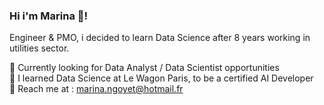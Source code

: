 ### Hi i'm Marina 👋!

<!--
**mngoyet/mngoyet** is a ✨ _special_ ✨ repository because its `README.md` (this file) appears on your GitHub profile.

-->
Engineer & PMO, i decided to learn Data Science after 8 years working in utilities sector. 

🔭 Currently looking for Data Analyst / Data Scientist opportunities  <br/>
🚋 I learned Data Science at Le Wagon Paris, to be a certified AI Developer  <br/>
📧 Reach me at : marina.ngoyet@hotmail.fr  <br/>

